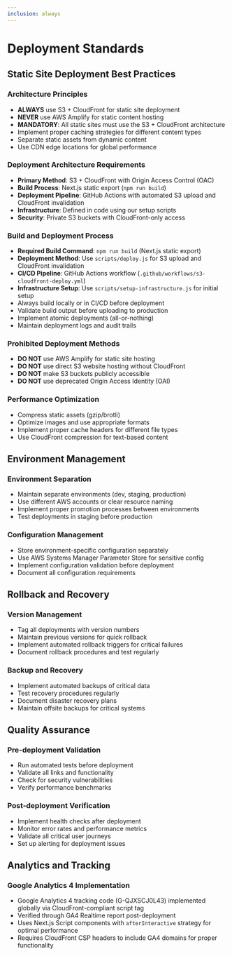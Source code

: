 ```yaml
---
inclusion: always
---
```


# Deployment Standards

## Static Site Deployment Best Practices

### Architecture Principles

- **ALWAYS** use S3 + CloudFront for static site deployment
- **NEVER** use AWS Amplify for static content hosting
- **MANDATORY**: All static sites must use the S3 + CloudFront architecture
- Implement proper caching strategies for different content types
- Separate static assets from dynamic content
- Use CDN edge locations for global performance

### Deployment Architecture Requirements

- **Primary Method**: S3 + CloudFront with Origin Access Control (OAC)
- **Build Process**: Next.js static export (`npm run build`)
- **Deployment Pipeline**: GitHub Actions with automated S3 upload and
  CloudFront invalidation
- **Infrastructure**: Defined in code using our setup scripts
- **Security**: Private S3 buckets with CloudFront-only access

### Build and Deployment Process

- **Required Build Command**: `npm run build` (Next.js static export)
- **Deployment Method**: Use `scripts/deploy.js` for S3 upload and CloudFront
  invalidation
- **CI/CD Pipeline**: GitHub Actions workflow
  (`.github/workflows/s3-cloudfront-deploy.yml`)
- **Infrastructure Setup**: Use `scripts/setup-infrastructure.js` for initial
  setup
- Always build locally or in CI/CD before deployment
- Validate build output before uploading to production
- Implement atomic deployments (all-or-nothing)
- Maintain deployment logs and audit trails

### Prohibited Deployment Methods

- **DO NOT** use AWS Amplify for static site hosting
- **DO NOT** use direct S3 website hosting without CloudFront
- **DO NOT** make S3 buckets publicly accessible
- **DO NOT** use deprecated Origin Access Identity (OAI)

### Performance Optimization

- Compress static assets (gzip/brotli)
- Optimize images and use appropriate formats
- Implement proper cache headers for different file types
- Use CloudFront compression for text-based content

## Environment Management

### Environment Separation

- Maintain separate environments (dev, staging, production)
- Use different AWS accounts or clear resource naming
- Implement proper promotion processes between environments
- Test deployments in staging before production

### Configuration Management

- Store environment-specific configuration separately
- Use AWS Systems Manager Parameter Store for sensitive config
- Implement configuration validation before deployment
- Document all configuration requirements

## Rollback and Recovery

### Version Management

- Tag all deployments with version numbers
- Maintain previous versions for quick rollback
- Implement automated rollback triggers for critical failures
- Document rollback procedures and test regularly

### Backup and Recovery

- Implement automated backups of critical data
- Test recovery procedures regularly
- Document disaster recovery plans
- Maintain offsite backups for critical systems

## Quality Assurance

### Pre-deployment Validation

- Run automated tests before deployment
- Validate all links and functionality
- Check for security vulnerabilities
- Verify performance benchmarks

### Post-deployment Verification

- Implement health checks after deployment
- Monitor error rates and performance metrics
- Validate all critical user journeys
- Set up alerting for deployment issues

## Analytics and Tracking

### Google Analytics 4 Implementation

- Google Analytics 4 tracking code (G-QJXSCJ0L43) implemented globally via CloudFront-compliant script tag
- Verified through GA4 Realtime report post-deployment
- Uses Next.js Script components with `afterInteractive` strategy for optimal performance
- Requires CloudFront CSP headers to include GA4 domains for proper functionality
